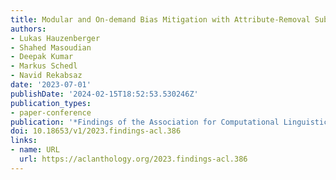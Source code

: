 ```yaml
---
title: Modular and On-demand Bias Mitigation with Attribute-Removal Subnetworks
authors:
- Lukas Hauzenberger
- Shahed Masoudian
- Deepak Kumar
- Markus Schedl
- Navid Rekabsaz
date: '2023-07-01'
publishDate: '2024-02-15T18:52:53.530246Z'
publication_types:
- paper-conference
publication: '*Findings of the Association for Computational Linguistics: ACL 2023*'
doi: 10.18653/v1/2023.findings-acl.386
links:
- name: URL
  url: https://aclanthology.org/2023.findings-acl.386
---
```

